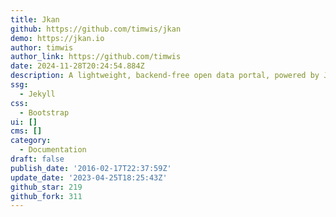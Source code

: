 ```yaml
---
title: Jkan
github: https://github.com/timwis/jkan
demo: https://jkan.io
author: timwis
author_link: https://github.com/timwis
date: 2024-11-28T20:24:54.884Z
description: A lightweight, backend-free open data portal, powered by Jekyll
ssg:
  - Jekyll
css:
  - Bootstrap
ui: []
cms: []
category:
  - Documentation
draft: false
publish_date: '2016-02-17T22:37:59Z'
update_date: '2023-04-25T18:25:43Z'
github_star: 219
github_fork: 311
---
```

